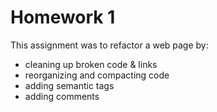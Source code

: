 # Homework 1

This assignment was to refactor a web page by:

* cleaning up broken code & links
* reorganizing and compacting code
* adding semantic tags
* adding comments

